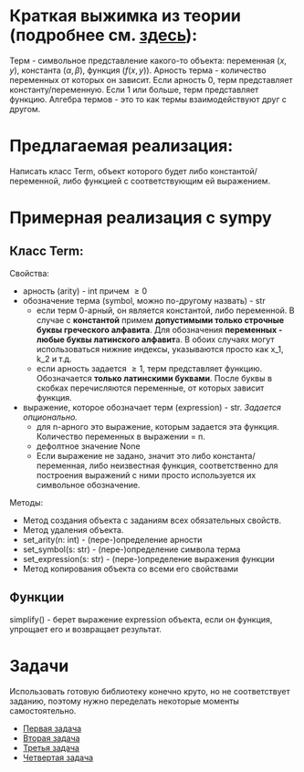 # Краткая выжимка из теории (подробнее см. [здесь](theory.md)):

Терм - символьное представление какого-то объекта: переменная ($x, y$), константа ($\alpha, \beta$), функция (${f(x, y)}$). 
Арность терма - количество переменных от которых он зависит. Если арность 0, терм представляет константу/переменную. Если 1 или больше, терм представляет функцию.
Алгебра термов - это то как термы взаимодействуют друг с другом.

# Предлагаемая реализация:
Написать класс Term, объект которого будет либо константой/переменной, либо функцией с соответствующим ей выражением.
# Примерная реализация с sympy
## Класс Term:
Свойства:
* арность (arity) - int причем $\ge 0$
* обозначение терма (symbol, можно по-другому назвать) - str
	* если терм 0-арный, он является константой, либо переменной. В случае с **константой** примем **допустимыми только строчные буквы греческого алфавита**. Для обозначения **переменных - любые буквы латинского алфавит**а. В обоих случаях могут использоваться нижние индексы, указываются просто как x_1, k_2 и т.д.
	*  если арность задается $\ge 1$, терм представляет функцию. Обозначается **только латинскими буквами**. После буквы в скобках перечисляются переменные, от которых зависит функция.
* выражение, которое обозначает терм (expression) - str. *Задается опционально.*
	* для n-арного это выражение, которым задается эта функция. Количество переменных в выражении = n.
	* дефолтное значение None
	* Если выражение не задано, значит это либо константа/переменная, либо неизвестная функция, соответственно для построения выражений с ними просто используется их символьное обозначение.

Методы:
* Метод создания объекта с заданиям всех обязательных свойств.
* Метод удаления объекта.
* set_arity(n: int) - (пере-)определение арности
* set_symbol(s: str) - (пере-)определение символа терма
* set_expression(s: str) - (пере-)определение выражения функции
* Метод копирования объекта со всеми его свойствами

## Функции

simplify() - берет выражение expression объекта, если он функция, упрощает его и возвращает результат.

# Задачи
Использовать готовую библиотеку конечно круто, но не соответствует заданию, поэтому нужно переделать некоторые моменты самостоятельно.
* [Первая задача](/tasks/task1)
* [Вторая задача](/tasks/task2)
* [Третья задача](/tasks/task3)
* [Четвертая задача](/tasks/task4)
